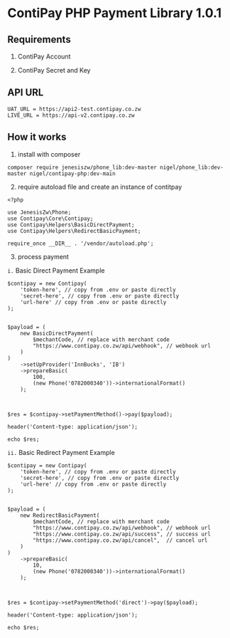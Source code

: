 <!-- @format -->

# ContiPay PHP Payment Library 1.0.1

## Requirements

1. ContiPay Account

2. ContiPay Secret and Key

## API URL

```
UAT_URL = https://api2-test.contipay.co.zw
LIVE_URL = https://api-v2.contipay.co.zw
```

## How it works

1. install with composer

```
composer require jenesiszw/phone_lib:dev-master nigel/phone_lib:dev-master nigel/contipay-php:dev-main

```

2. require autoload file and create an instance of contitpay

```
<?php

use JenesisZw\Phone;
use Contipay\Core\Contipay;
use Contipay\Helpers\BasicDirectPayment;
use Contipay\Helpers\RedirectBasicPayment;

require_once __DIR__ . '/vendor/autoload.php';

```

3. process payment

`i.` Basic Direct Payment Example

```
$contipay = new Contipay(
    'token-here', // copy from .env or paste directly
    'secret-here', // copy from .env or paste directly
    'url-here' // copy from .env or paste directly
);


$payload = (
    new BasicDirectPayment(
        $mechantCode, // replace with merchant code
        "https://www.contipay.co.zw/api/webhook", // webhook url
    )
)
    ->setUpProvider('InnBucks', 'IB')
    ->prepareBasic(
        100,
        (new Phone('0782000340'))->internationalFormat()
    );



$res = $contipay->setPaymentMethod()->pay($payload);

header('Content-type: application/json');

echo $res;
```

`ii.` Basic Redirect Payment Example

```
$contipay = new Contipay(
    'token-here', // copy from .env or paste directly
    'secret-here', // copy from .env or paste directly
    'url-here' // copy from .env or paste directly
);


$payload = (
    new RedirectBasicPayment(
        $mechantCode, // replace with merchant code
        "https://www.contipay.co.zw/api/webhook", // webhook url
        "https://www.contipay.co.zw/api/success", // success url
        "https://www.contipay.co.zw/api/cancel",  // cancel url
    )
)
    ->prepareBasic(
        10,
        (new Phone('0782000340'))->internationalFormat()
    );



$res = $contipay->setPaymentMethod('direct')->pay($payload);

header('Content-type: application/json');

echo $res;
```
